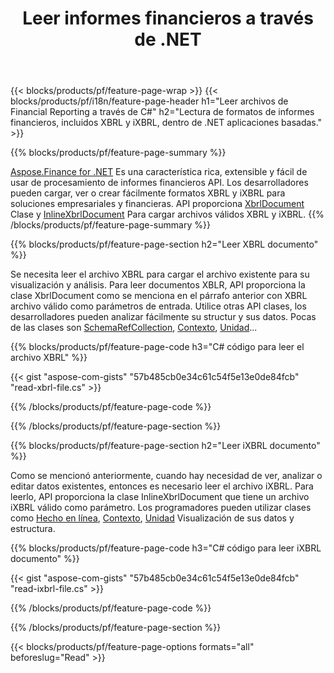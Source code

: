 ﻿---
title: Leer informes financieros a través de .NET
url: /es/net/read/
description:  C# código para leer los informes financieros en XBRL y iXBRL archivos a través de .NET biblioteca.
---
{{< blocks/products/pf/feature-page-wrap >}}
{{< blocks/products/pf/i18n/feature-page-header h1="Leer archivos de Financial Reporting a través de C#" h2="Lectura de formatos de informes financieros, incluidos XBRL y iXBRL, dentro de .NET aplicaciones basadas." >}}

{{% blocks/products/pf/feature-page-summary %}}

[Aspose.Finance for .NET](https://products.aspose.com/finance/net/) Es una característica rica, extensible y fácil de usar de procesamiento de informes financieros API. Los desarrolladores pueden cargar, ver o crear fácilmente formatos XBRL y iXBRL para soluciones empresariales y financieras. API proporciona [XbrlDocument](https://apireference.aspose.com/finance/net/aspose.finance.xbrl/xbrldocument) Clase y  [InlineXbrlDocument](https://apireference.aspose.com/finance/net/aspose.finance.xbrl.inline/inlinexbrldocument) Para cargar archivos válidos XBRL y iXBRL.
{{% /blocks/products/pf/feature-page-summary %}}

{{% blocks/products/pf/feature-page-section h2="Leer XBRL documento" %}}

Se necesita leer el archivo XBRL para cargar el archivo existente para su visualización y análisis. Para leer documentos XBLR, API proporciona la clase XbrlDocument como se menciona en el párrafo anterior con XBRL archivo válido como parámetros de entrada. Utilice otras API clases, los desarrolladores pueden analizar fácilmente su structur y sus datos. Pocas de las clases son [SchemaRefCollection](https://apireference.aspose.com/finance/net/aspose.finance.xbrl/schemarefcollection), [Contexto](https://apireference.aspose.com/finance/net/aspose.finance.xbrl/context), [Unidad](https://apireference.aspose.com/finance/net/aspose.finance.xbrl/unit)...

{{% blocks/products/pf/feature-page-code h3="C# código para leer el archivo XBRL" %}}

{{< gist "aspose-com-gists" "57b485cb0e34c61c54f5e13e0de84fcb" "read-xbrl-file.cs" >}} 

{{% /blocks/products/pf/feature-page-code %}}

{{% /blocks/products/pf/feature-page-section %}}

{{% blocks/products/pf/feature-page-section h2="Leer iXBRL documento" %}}

Como se mencionó anteriormente, cuando hay necesidad de ver, analizar o editar datos existentes, entonces es necesario leer el archivo iXBRL. Para leerlo, API proporciona la clase InlineXbrlDocument que tiene un archivo iXBRL válido como parámetro. Los programadores pueden utilizar clases como [Hecho en línea](https://apireference.aspose.com/finance/net/aspose.finance.xbrl.inline/inlinefact), [Contexto](https://apireference.aspose.com/finance/net/aspose.finance.xbrl/context), [Unidad](https://apireference.aspose.com/finance/net/aspose.finance.xbrl/unit) Visualización de sus datos y estructura. 

{{% blocks/products/pf/feature-page-code h3="C# código para leer iXBRL documento" %}}

{{< gist "aspose-com-gists" "57b485cb0e34c61c54f5e13e0de84fcb" "read-ixbrl-file.cs" >}}

{{% /blocks/products/pf/feature-page-code %}}

{{% /blocks/products/pf/feature-page-section %}}

{{< blocks/products/pf/feature-page-options formats="all" beforeslug="Read" >}}